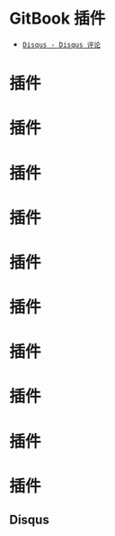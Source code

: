 # GitBook 插件

* [`Disqus - Disqus 评论`](#disqus)

# 插件

# 插件

# 插件

# 插件

# 插件

# 插件

# 插件

# 插件

# 插件

# 插件

## Disqus



